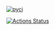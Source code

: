 [![pyci](https://github.com/DyakonovVitaliy/example_of_actions/workflows/pyci.yml/badge.svg)](https://github.com/DyakonovVitaliy/example_of_actions/actions/workflows/pyci.yml)


[![Actions Status](https://github.com/DyakonovVitaliy/python-project-50/workflows/hexlet-check/badge.svg)](https://github.com/DyakonovVitaliy/python-project-50/actions)